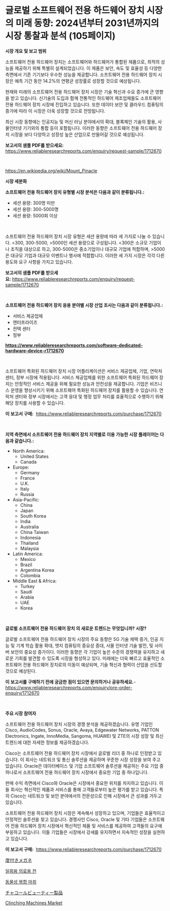 <p><h1>글로벌 소프트웨어 전용 하드웨어 장치 시장의 미래 동향: 2024년부터 2031년까지의 시장 통찰과 분석 (105페이지)</h1></p><p><strong>시장 개요 및 보고 범위</strong></p>
<p><p>소프트웨어 전용 하드웨어 장치는 소프트웨어와 하드웨어가 통합된 제품으로, 최적의 성능을 제공하기 위해 특별히 설계되었습니다. 이 제품은 보안, 속도 및 효율성 등 다양한 측면에서 기존 기기보다 우수한 성능을 제공합니다. 소프트웨어 전용 하드웨어 장치 시장은 예측 기간 동안 14.2%의 연평균 성장률로 성장할 것으로 예상됩니다.</p><p>현재와 미래의 소프트웨어 전용 하드웨어 장치 시장은 기술 혁신과 수요 증가에 큰 영향을 받고 있습니다. 신기술의 도입과 함께 전통적인 하드웨어 제조업체들도 소프트웨어 전용 하드웨어 장치 시장에 진입하고 있습니다. 또한 데이터 보안 및 클라우드 컴퓨팅의 증가에 따라 이 시장은 더욱 성장할 것으로 전망됩니다.</p><p>최신 시장 동향에는 인공지능 및 머신 러닝 분야에서의 확대, 블록체인 기술의 활용, 사물인터넷 기기와의 통합 등이 포함됩니다. 이러한 동향은 소프트웨어 전용 하드웨어 장치 시장을 보다 다양하고 성장성 높은 산업으로 만들어갈 것으로 예상됩니다.</p></p>
<p><strong>보고서의 샘플 PDF를 받으세요:</strong> <a href="https://www.reliableresearchreports.com/enquiry/request-sample/1712670">https://www.reliableresearchreports.com/enquiry/request-sample/1712670</a></p>
<p>&nbsp;</p>
<p><a href="https://en.wikipedia.org/wiki/Mount_Pinacle">https://en.wikipedia.org/wiki/Mount_Pinacle</a></p>
<p><strong>시장 세분화</strong></p>
<p><strong>소프트웨어 전용 하드웨어 장치 유형별 시장 분석은 다음과 같이 분류됩니다.:</strong></p>
<p><ul><li>세션 용량: 300명 미만</li><li>세션 용량: 300-5000명</li><li>세션 용량: 5000회 이상</li></ul></p>
<p>&nbsp;</p>
<p><p>소프트웨어 전용 하드웨어 장치 시장 유형은 세션 용량에 따라 세 가지로 나눌 수 있습니다. <300, 300-5000, >5000인 세션 용량으로 구성됩니다. <300은 소규모 기업이나 조직을 대상으로 하고, 300-5000은 중소기업이나 대규모 기업에 적합하며, >5000은 대규모 기업과 대규모 이벤트나 행사에 적합합니다. 이러한 세 가지 시장은 각각 다른 용도와 요구 사항을 가지고 있습니다.</p></p>
<p><strong>보고서의 샘플 PDF를 받으세요:</strong>&nbsp;<a href="https://www.reliableresearchreports.com/enquiry/request-sample/1712670">https://www.reliableresearchreports.com/enquiry/request-sample/1712670</a></p>
<p>&nbsp;</p>
<p><strong> 소프트웨어 전용 하드웨어 장치 응용 분야별 시장 산업 조사는 다음과 같이 분류됩니다.:</strong></p>
<p><ul><li>서비스 제공업체</li><li>엔터프라이즈</li><li>컨택 센터</li><li>정부</li></ul></p>
<p><strong><a href="https://www.reliableresearchreports.com/software-dedicated-hardware-device-r1712670">https://www.reliableresearchreports.com/software-dedicated-hardware-device-r1712670</a></strong></p>
<p>&nbsp;</p>
<p><p>소프트웨어 특화된 하드웨어 장치 시장 어플리케이션은 서비스 제공업체, 기업, 연락처 센터, 정부 시장에 적용됩니다. 서비스 제공업체를 위한 소프트웨어 특화된 하드웨어 장치는 안정적인 서비스 제공을 위해 필요한 성능과 안전성을 제공합니다. 기업은 비즈니스 운영을 향상시키기 위해 소프트웨어 특화된 하드웨어 장치를 활용할 수 있습니다. 연락처 센터와 정부 시장에서는 고객 응대 및 행정 업무 처리를 효율적으로 수행하기 위해 해당 장치를 사용할 수 있습니다.</p></p>
<p><strong>이 보고서 구매:</strong>&nbsp; <a href="https://www.reliableresearchreports.com/purchase/1712670">https://www.reliableresearchreports.com/purchase/1712670</a></p>
<p>&nbsp;</p>
<p><strong>지역 측면에서 소프트웨어 전용 하드웨어 장치 지역별로 이용 가능한 시장 플레이어는 다음과 같습니다.:</strong></p>
<p><ul>
    <li>
        North America:
        <ul>
            <li>United States</li>
            <li>Canada</li>
        </ul>
    </li>
    <li>
        Europe:
        <ul>
            <li>Germany</li>
            <li>France</li>
            <li>U.K.</li>
            <li>Italy</li>
            <li>Russia</li>
        </ul>
    </li>
    <li>
        Asia-Pacific:
        <ul>
            <li>China</li>
            <li>Japan</li>
            <li>South Korea</li>
            <li>India</li>
            <li>Australia</li>
            <li>China Taiwan</li>
            <li>Indonesia</li>
            <li>Thailand</li>
            <li>Malaysia</li>
        </ul>
    </li>
    <li>
        Latin America:
        <ul>
            <li>Mexico</li>
            <li>Brazil</li>
            <li>Argentina Korea</li>
            <li>Colombia</li>
        </ul>
    </li>
    <li>
        Middle East & Africa:
        <ul>
            <li>Turkey</li>
            <li>Saudi</li>
            <li>Arabia</li>
            <li>UAE</li>
            <li>Korea</li>
        </ul>
    </li>
    </ul></p>
<p>&nbsp;</p>
<p><strong>글로벌 소프트웨어 전용 하드웨어 장치 의 새로운 트렌드는 무엇입니까? 시장?</strong></p>
<p><p>글로벌 소프트웨어 전용 하드웨어 장치 시장의 주요 동향은 5G 기술 채택 증가, 인공 지능 및 기계 학습 활용 확대, 엣지 컴퓨팅의 중요성 증대, 사물 인터넷 기술 발전, 및 사이버 보안의 중요성 증가이다. 이러한 동향은 각 기업이 높은 수준의 경쟁력을 유지하고 새로운 기회를 발견할 수 있도록 시장을 형성하고 있다. 미래에는 더욱 빠르고 효율적인 소프트웨어 전용 하드웨어 장치로의 이동이 예상되며, 기술 혁신과 협력이 산업을 선도할 것으로 예상된다.</p></p>
<p><strong>이 보고서를 구매하기 전에 궁금한 점이 있으면 문의하거나 공유하세요.</strong>- <a href="https://www.reliableresearchreports.com/enquiry/pre-order-enquiry/1712670">https://www.reliableresearchreports.com/enquiry/pre-order-enquiry/1712670</a></p>
<p>&nbsp;</p>
<p><strong>주요 시장 참여자</strong></p>
<p><p>소프트웨어 전용 하드웨어 장치 시장의 경쟁 분석을 제공하겠습니다. 유명 기업인 Cisco, AudioCodes, Sonus, Oracle, Avaya, Edgewater Networks, PATTON Electronics, Ingate, InnoMedia, Sangoma, HUAWEI 및 ZTE의 시장 성장 및 최신 트렌드에 대한 자세한 정보를 제공하겠습니다.</p><p>Cisco는 소프트웨어 전용 하드웨어 장치 시장에서 글로벌 리더 중 하나로 인정받고 있습니다. 이 회사는 네트워크 및 통신 솔루션을 제공하며 꾸준한 시장 성장을 보여 주고 있습니다. Oracle은 데이터베이스 및 기업 소프트웨어 솔루션을 제공하는 주요 기업 중 하나로서 소프트웨어 전용 하드웨어 장치 시장에서 중요한 기업 중 하나입니다.</p><p>판매 수익 측면에서 Cisco와 Oracle은 시장에서 중요한 위치를 차지하고 있습니다. 이들 회사는 혁신적인 제품과 서비스를 통해 고객들로부터 높은 평가를 받고 있습니다. 특히 Cisco는 네트워크 및 보안 분야에서의 전문성으로 인해 시장에서 큰 성과를 거두고 있습니다.</p><p>소프트웨어 전용 하드웨어 장치 시장은 계속해서 성장하고 있으며, 기업들은 효율적이고 안정적인 솔루션을 찾고 있습니다. 경쟁사인 Cisco, Oracle 및 기타 기업들은 소프트웨어 전용 하드웨어 장치 시장에서 혁신적인 제품 및 서비스를 제공하여 고객들의 요구에 부응하고 있습니다. 이들 기업들은 시장에서 강세를 유지하면서 지속적인 성장을 실현하고 있습니다.</p></p>
<p><strong>이 보고서 구매:</strong>&nbsp;&nbsp;<a href="https://www.reliableresearchreports.com/purchase/1712670">https://www.reliableresearchreports.com/purchase/1712670</a></p>
<p><p><a href="https://medium.com/@queenlitle19361/%E5%87%A6%E6%96%B9%E7%9C%BC%E9%8F%A1%E5%B8%82%E5%A0%B4%E3%81%AE%E8%A6%8F%E6%A8%A1%E3%81%AF%E5%B9%B4%E5%B9%B3%E5%9D%87%E6%88%90%E9%95%B7%E7%8E%87-%E3%81%A7%E5%A2%97%E5%8A%A0%E3%81%97%E3%81%A6%E3%81%8A%E3%82%8A-%E3%81%93%E3%81%AE%E3%83%AC%E3%83%9D%E3%83%BC%E3%83%88%E3%81%AF%E7%A8%AE%E9%A1%9E-%E5%BF%9C%E7%94%A8-%E6%88%90%E9%95%B7-%E4%BA%88%E6%B8%AC2024-2031%E3%81%AE%E5%88%86%E6%9E%90%E3%82%92%E3%82%AB%E3%83%90%E3%83%BC%E3%81%97%E3%81%A6%E3%81%84%E3%81%BE%E3%81%99-91ed4bb82934">度付きメガネ</a></p><p><a href="https://github.com/brendon65677/Market-Research-Report-List-1/blob/main/1302426168191.md">일회용 의료용 천</a></p><p><a href="https://medium.com/@delaneywill28/%EB%8F%99%EB%AC%BC-%ED%95%A9%EC%84%B1-%EB%A7%88%EC%B7%A8-%EC%8B%9C%EC%9E%A5-%EC%82%B0%EC%97%85-%EB%8F%99%ED%96%A5-%EB%B0%8F-2024%EB%85%84%EB%B6%80%ED%84%B0-2031%EB%85%84%EA%B9%8C%EC%A7%80%EC%9D%98-%EC%98%88%EC%B8%A1-2882b8c21aea">동물성 복합 마취</a></p><p><a href="https://medium.com/@ebbkautzer/%E4%B8%96%E7%95%8C%E3%81%AE%E6%9C%A8%E7%82%AD%E7%BE%8E%E5%AE%B9%E8%A3%BD%E5%93%81%E5%B8%82%E5%A0%B4%E3%81%AE%E3%83%88%E3%83%AC%E3%83%B3%E3%83%89-%E6%88%90%E9%95%B7%E3%81%AE%E6%A9%9F%E4%BC%9A%E3%81%A8%E8%AA%B2%E9%A1%8C%E3%81%AB%E9%96%A2%E3%81%99%E3%82%8B%E6%B4%9E%E5%AF%9F-2024%E5%B9%B4%E3%81%8B%E3%82%892031%E5%B9%B4%E3%81%BE%E3%81%A7-9406650b23ea">チャコールビューティー製品</a></p><p><a href="https://issuu.com/reportprime-2/docs/clinching-machines-market-size-2030.pptx">Clinching Machines Market</a></p></p>